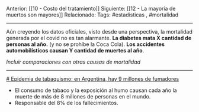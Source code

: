 Anterior: [[10 - Costo del tratamiento]]
Siguiente: [[12 - La mayoría de muertos son mayores]]
Relacionado:
Tags: #estadisticas , #mortalidad

--------------------------------------------------------------

Aún creyendo los datos oficiales, visto desde una perspectiva, la mortalidad generada por el covid no es tan alarmante. **La diabetes mata X cantidad de personas al año.** (y no se prohíbe la Coca Cola). **Los accidentes automobilísticos causan Y cantidad de muertes al año**. 

*Incluir comparaciones con otras causas de mortalidad*

----------------------------------------------------------------------

[# Epidemia de tabaquismo: en Argentina, hay 9 millones de fumadores](https://www.caeme.org.ar/epidemia-de-tabaquismo-en-argentina-hay-9-millones-de-fumadores/#:~:text=El%20consumo%20de%20tabaco,fumadores%20expuestos%20al%20humo%20ajeno)
   - El consumo de tabaco y la exposición al humo causan cada año la muerte de más de 8 millones de personas en el mundo.
   -  Responsable del 8% de los fallecimientos.